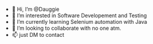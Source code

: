 - 👋 Hi, I’m @Dauggie
- 👀 I’m interested in Software Developement and Testing
- 🌱 I’m currently learning Selenium automation with Java
- 💞️ I’m looking to collaborate with no one atm.
- 📫 just DM to contact

<!---
Dauggie/Dauggie is a ✨ special ✨ repository because its `README.md` (this file) appears on your GitHub profile.
You can click the Preview link to take a look at your changes.
--->
